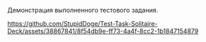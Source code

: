 Демонстрация выполненного тестового задания.

https://github.com/StupidDoge/Test-Task-Solitaire-Deck/assets/38867841/8f54db9e-ff73-4a4f-8cc2-1b1847154879

